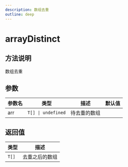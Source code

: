 ```yaml
---
description: 数组去重
outline: deep
---
```


# arrayDistinct

## 方法说明

数组去重

## 参数

| 参数名 | 类型 | 描述 | 默认值 |
| --- | --- | --- | --- |
| arr | `T[] \| undefined` | 待去重的数组 |  |

## 返回值

| 类型 | 描述 |
| --- | --- |
| `T[]` | 去重之后的数组 |
